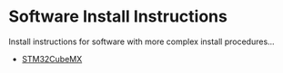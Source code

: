 # Software Install Instructions

Install instructions for software with more complex install procedures...

* [STM32CubeMX](STM32CubeMX.md)
